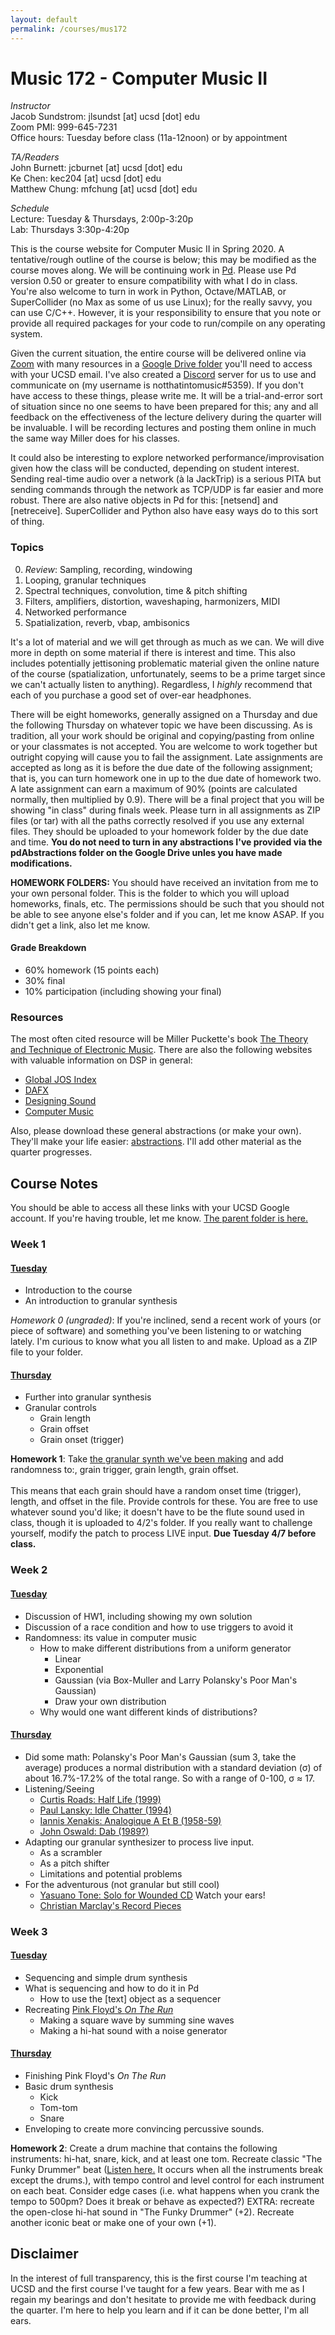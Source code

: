 ```yaml
---
layout: default
permalink: /courses/mus172
---
```

# Music 172 - Computer Music II

_Instructor_<br/>
Jacob Sundstrom: jlsundst [at] ucsd [dot] edu <br/>
Zoom PMI: 999-645-7231 <br/>
Office hours: Tuesday before class (11a-12noon) or by appointment

_TA/Readers_<br/>
John Burnett: jcburnet [at] ucsd [dot] edu <br/>
Ke Chen: kec204 [at] ucsd [dot] edu <br/>
Matthew Chung: mfchung [at] ucsd [dot] edu <br/>

_Schedule_<br/>
Lecture: Tuesday & Thursdays, 2:00p-3:20p <br/>
Lab: Thursdays 3:30p-4:20p <br/>

This is the course website for Computer Music II in Spring 2020. A tentative/rough outline of the course is below; this may be modified as the course moves along. We will be continuing work in [Pd](https://puredata.info/). Please use Pd version 0.50 or greater to ensure compatibility with what I do in class. You're also welcome to turn in work in Python, Octave/MATLAB, or SuperCollider (no Max as some of us use Linux); for the really savvy, you can use C/C++. However, it is your responsibility to ensure that you note or provide all required packages for your code to run/compile on any operating system.

Given the current situation, the entire course will be delivered online via [Zoom](https://ucsd.zoom.us/) with many resources in a [Google Drive folder](https://drive.google.com/open?id=1LRfJ2Vm_M63JiBS76DCifqpMrXyxdif-) you'll need to access with your UCSD email. I've also created a [Discord](https://discordapp.com/) server for us to use and communicate on (my username is notthatintomusic#5359). If you don't have access to these things, please write me. It will be a trial-and-error sort of situation since no one seems to have been prepared for this; any and all feedback on the effectiveness of the lecture delivery during the quarter will be invaluable. I will be recording lectures and posting them online in much the same way Miller does for his classes.

It could also be interesting to explore networked performance/improvisation given how the class will be conducted, depending on student interest. Sending real-time audio over a network (à la JackTrip) is a serious PITA but sending commands through the network as TCP/UDP is far easier and more robust. There are also native objects in Pd for this: [netsend] and [netreceive]. SuperCollider and Python also have easy ways do to this sort of thing.

### Topics

0. _Review_: Sampling, recording, windowing
1. Looping, granular techniques
2. Spectral techniques, convolution, time & pitch shifting
3. Filters, amplifiers, distortion, waveshaping, harmonizers, MIDI
4. Networked performance
5. Spatialization, reverb, vbap, ambisonics

It's a lot of material and we will get through as much as we can. We will dive more in depth on some material if there is interest and time. This also includes potentially jettisoning problematic material given the online nature of the course (spatialization, unfortunately, seems to be a prime target since we can't actually listen to anything). Regardless, I _highly_ recommend that each of you purchase a good set of over-ear headphones.

There will be eight homeworks, generally assigned on a Thursday and due the following Thursday on whatever topic we have been discussing. As is tradition, all your work should be original and copying/pasting from online or your classmates is not accepted. You are welcome to work together but outright copying will cause you to fail the assignment. Late assignments are accepted as long as it is before the due date of the following assignment; that is, you can turn homework one in up to the due date of homework two. A late assignment can earn a maximum of 90% (points are calculated normally, then multiplied by 0.9). There will be a final project that you will be showing "in class" during finals week.  Please turn in all assignments as ZIP files (or tar) with all the paths correctly resolved if you use any external files. They should be uploaded to your homework folder by the due date and time. __You do not need to turn in any abstractions I've provided via the pdAbstractions folder on the Google Drive unles you have made modifications.__

__HOMEWORK FOLDERS:__ You should have received an invitation from me to your own personal folder. This is the folder to which you will upload homeworks, finals, etc. The permissions should be such that you should not be able to see anyone else's folder and if you can, let me know ASAP. If you didn't get a link, also let me know.

#### Grade Breakdown
- 60% homework (15 points each)
- 30% final
- 10% participation (including showing your final)

### Resources
The most often cited resource will be Miller Puckette's book [The Theory and Technique of Electronic Music](http://msp.ucsd.edu/techniques.htm). There are also the following websites with valuable information on DSP in general:
- [Global JOS Index](https://ccrma.stanford.edu/~jos/jospubs.html)
- [DAFX](http://www.dafx.de/DAFX_Book_Page_2nd_edition/index.html)
- [Designing Sound](https://mitpress.mit.edu/books/designing-sound)
- [Computer Music](https://www.amazon.com/Computer-Music-Synthesis-Composition-Performance/dp/0028646827)

Also, please download these general abstractions (or make your own). They'll make your life easier: [abstractions](mus172/abstractions.zip). I'll add other material as the quarter progresses.

## Course Notes
You should be able to access all these links with your UCSD Google account. If you're having trouble, let me know. [The parent folder is here.](https://drive.google.com/open?id=1LRfJ2Vm_M63JiBS76DCifqpMrXyxdif-)
<br/>

### Week 1
#### [Tuesday](https://drive.google.com/open?id=1yRTjO6GG7QW-5Kw5kAbaP8f1-FKN3LG7)
- Introduction to the course
- An introduction to granular synthesis

_Homework 0 (ungraded)_: If you're inclined, send a recent work of yours (or piece of software) and something you've been listening to or watching lately. I'm curious to know what you all listen to and make. Upload as a ZIP file to your folder.

#### [Thursday](https://drive.google.com/open?id=1LMk5o7AgC9pLQ_W7kL7EohH4Rw2g7Y7a )
- Further into granular synthesis
- Granular controls
  - Grain length
  - Grain offset
  - Grain onset (trigger)

__Homework 1__: Take [the granular synth we've been making](mus172/02_april2-2020.pd) and add randomness to:, grain trigger, grain length,  grain offset.
<br/><br/>
This means that each grain should have a random onset time (trigger), length, and offset in the file. Provide controls for these. You are free to use whatever sound you'd like; it doesn't have to be the flute sound used in class, though it is uploaded to 4/2's folder. If you really want to challenge yourself, modify the patch to process LIVE input. __Due Tuesday 4/7 before class.__

### Week 2
#### [Tuesday](https://drive.google.com/open?id=1LRfJ2Vm_M63JiBS76DCifqpMrXyxdif-)
- Discussion of HW1, including showing my own solution
- Discussion of a race condition and how to use triggers to avoid it
- Randomness: its value in computer music
  - How to make different distributions from a uniform generator
    - Linear
    - Exponential
    - Gaussian (via Box-Muller and Larry Polansky's Poor Man's Gaussian)
    - Draw your own distribution
  - Why would one want different kinds of distributions?

#### [Thursday](https://drive.google.com/open?id=1UKnSxR-J7_zLlOBy15sRXwlwkdDGrOyR)
- Did some math: Polansky's Poor Man's Gaussian (sum 3, take the average) produces a normal distribution with a standard deviation (σ) of about 16.7%-17.2% of the total range. So with a range of 0-100, σ ≈ 17.
- Listening/Seeing
  - [Curtis Roads: Half Life (1999)](https://www.youtube.com/watch?v=70byQuA58fg)
  - [Paul Lansky: Idle Chatter (1994)](https://www.youtube.com/watch?v=NKMmwq1Iy_8)
  - [Iannis Xenakis: Analogique A Et B (1958-59)](https://www.youtube.com/watch?v=n2ZEp1pxAOw)
  - [John Oswald: Dab (1989?)](https://www.youtube.com/watch?v=8xIWLG-F0Ag)
- Adapting our granular synthesizer to process live input.
  - As a scrambler
  - As a pitch shifter
  - Limitations and potential problems
- For the adventurous (not granular but still cool)
  - [Yasuano Tone: Solo for Wounded CD](https://www.youtube.com/watch?v=CEDi-39o5qw) Watch your ears!
  - [Christian Marclay's Record Pieces](https://www.insomniac.com/magazine/the-vinyl-factory-to-collab-with-artist-christian-marclay-and-press-vinyls-of-latest-exhibit/ )

### Week 3
#### [Tuesday](https://drive.google.com/open?id=1R2389e9SgPEAFkWzkUOFI70z8EEicRQ6)
- Sequencing and simple drum synthesis
- What is sequencing and how to do it in Pd
  - How to use the [text] object as a sequencer
- Recreating [Pink Floyd's _On The Run_](https://www.youtube.com/watch?v=2sUyk5zSbhM)
  - Making a square wave by summing sine waves
  - Making a hi-hat sound with a noise generator

#### [Thursday](https://drive.google.com/open?id=1pT60pN1kQb7U6q72qtiZ7yPpzs_xNvCA)
- Finishing Pink Floyd's _On The Run_
- Basic drum synthesis
  - Kick
  - Tom-tom
  - Snare
- Enveloping to create more convincing percussive sounds.

__Homework 2__: Create a drum machine that contains the following instruments: hi-hat, snare, kick, and at least one tom. Recreate classic "The Funky Drummer" beat ([Listen here.](https://youtu.be/AoQ4AtsFWVM?t=263) It occurs when all the instruments break except the drums.), with tempo control and level control for each instrument on each beat. Consider edge cases (i.e. what happens when you crank the tempo to 500pm? Does it break or behave as expected?) EXTRA: recreate the open-close hi-hat sound in "The Funky Drummer" (+2). Recreate another iconic beat or make one of your own (+1).


## Disclaimer
In the interest of full transparency, this is the first course I'm teaching at UCSD and the first course I've taught for a few years. Bear with me as I regain my bearings and don't hesitate to provide me with feedback during the quarter. I'm here to help you learn and if it can be done better, I'm all ears.
